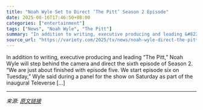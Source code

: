```yaml
---
title: "Noah Wyle Set to Direct ‘The Pitt’ Season 2 Episode"
date: 2025-08-16T17:46:50+08:00
categories: ["entertainment"]
tags: ["News", "Noah Wyle", "The Pitt"]
summary: "In addition to writing, executive producing and leading &#8220;The Pitt,&#8221; Noah Wyle will step behind the camera and direct the sixth episode of Season 2. &#8220;We are just about finished with e"
source_url: "https://variety.com/2025/tv/news/noah-wyle-direct-the-pitt-season-2-1236491161/"
---
```


In addition to writing, executive producing and leading &#8220;The Pitt,&#8221; Noah Wyle will step behind the camera and direct the sixth episode of Season 2. &#8220;We are just about finished with episode five. We start episode six on Tuesday,&#8221; Wyle said during a panel for the show on Saturday as part of the inaugural Televerse [&#8230;]

---

*来源: [原文链接](https://variety.com/2025/tv/news/noah-wyle-direct-the-pitt-season-2-1236491161/)*
